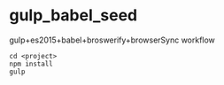 # gulp_babel_seed

gulp+es2015+babel+broswerify+browserSync workflow

```
cd <project>
npm install
gulp
```
